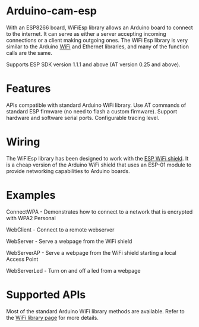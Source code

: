 # Arduino-cam-esp

With an ESP8266 board, WiFiEsp library allows an Arduino board to connect to the internet.
It can serve as either a server accepting incoming connections or a client making outgoing ones.
The WiFi Esp library is very similar to the Arduino [WiFi](https://www.arduino.cc/en/Reference/WiFi) and Ethernet libraries, and many of the function calls are the same.

Supports ESP SDK version 1.1.1 and above (AT version 0.25 and above).

# Features
APIs compatible with standard Arduino WiFi library.
Use AT commands of standard ESP firmware (no need to flash a custom firmware).
Support hardware and software serial ports.
Configurable tracing level.

# Wiring
The WiFiEsp library has been designed to work with the [ESP WiFi shield](https://www.espruino.com/arduino-esp8266). It is a cheap version of the Arduino WiFi shield that uses an ESP-01 module to provide networking capabilities to Arduino boards.

# Examples

ConnectWPA - Demonstrates how to connect to a network that is encrypted with WPA2 Personal

WebClient - Connect to a remote webserver

WebServer - Serve a webpage from the WiFi shield

WebServerAP - Serve a webpage from the WiFi shield starting a local Access Point

WebServerLed - Turn on and off a led from a webpage


# Supported APIs
Most of the standard Arduino WiFi library methods are available. Refer to the [WiFi library page](https://www.arduino.cc/en/Reference/WiFi) for more details.
